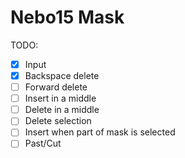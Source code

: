 # Nebo15 Mask

TODO:

- [x] Input
- [x] Backspace delete
- [ ] Forward delete
- [ ] Insert in a middle
- [ ] Delete in a middle
- [ ] Delete selection
- [ ] Insert when part of mask is selected
- [ ] Past/Cut
